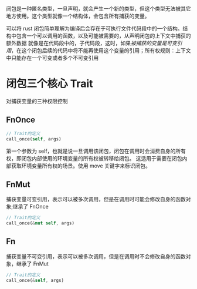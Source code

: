 闭包是一种匿名类型，一旦声明，就会产生一个新的类型，但这个类型无法被其它地方使用。这个类型就像一个结构体，会包含所有捕获的变量。

可以将 rust 闭包简单理解为编译后会存在于可执行文件代码段中的一个结构。结构中包含一个可以调用的函数，以及可能被需要的，从声明闭包的上下文中捕获的额外数据
就像是在代码段中的，子代码段，这时，如果*被捕获的变量是可变引用*，在这个闭包后续的代码中将不能再使用这个变量的引用；所有权规则：上下文中只能存在一个可变或者多个不可变引用

# 闭包三个核心 Trait

对捕获变量的三种权限控制

## FnOnce

```rs
// Trait的定义
call_once(self, args)
```

第一个参数为 self，也就是说一旦调用该闭包，闭包在调用时会消费自身的所有权，即闭包内部使用的环境变量的所有权被转移给闭包。
这适用于需要在闭包内部获取环境变量所有权的场景。使用 move 关键字来标识闭包。

## FnMut

捕获变量可变引用，表示可以被多次调用，但是在调用时可能会修改自身的函数对象;继承了 FnOnce

```rs
// Trait的定义
call_once(&mut self, args)
```

## Fn

捕获变量不可变引用，表示可以被多次调用，但是在调用时不会修改自身的函数对象，继承了 FnMut

```rs
// Trait的定义
call_once(&self, args)
```
